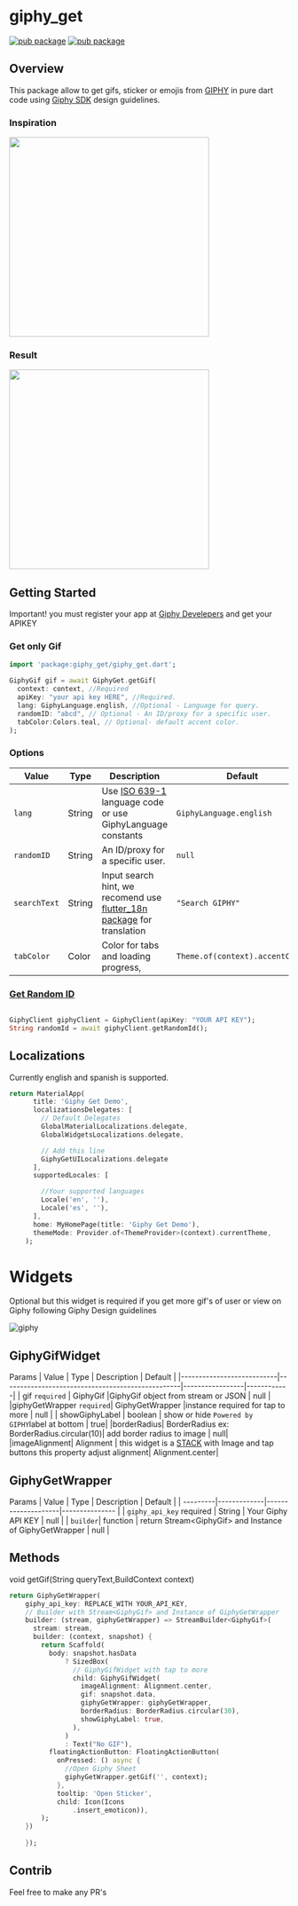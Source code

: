 # giphy_get

[![pub package](https://img.shields.io/badge/pub-v3.0.0-orange)](https://pub.dev/packages/giphy_get)
[![pub package](https://img.shields.io/badge/platform-flutter-blue.svg)](https://github.com/bazospa)


## Overview
This package allow to get gifs, sticker or emojis from [GIPHY](https://www.giphy.com/) in pure dart code using [Giphy SDK](https://developers.giphy.com/docs/sdk) design guidelines.


### Inspiration
<img src="https://developers.giphy.com/branch/master/static/sdk-header@3x-bac7eb3abd9c3fa0e4454aceb0257a18.gif" width="360" />


### Result
<img src="https://raw.githubusercontent.com/bazookon/giphy_get/gifwidget/example/assets/demo/giphy_get_widget.gif" width="360" />



## Getting Started

Important! you must register your app at [Giphy Develepers](https://developers.giphy.com/dashboard/) and get your APIKEY


### Get only Gif

```dart 
import 'package:giphy_get/giphy_get.dart';

GiphyGif gif = await GiphyGet.getGif(
  context: context, //Required
  apiKey: "your api key HERE", //Required.
  lang: GiphyLanguage.english, //Optional - Language for query.
  randomID: "abcd", // Optional - An ID/proxy for a specific user. 
  tabColor:Colors.teal, // Optional- default accent color.
);
```

### Options

| Value   | Type    |    Description                |   Default      |
| ---------|-------------|--------------------|--------------- |
| `lang` | String | Use [ISO 639-1](https://en.wikipedia.org/wiki/ISO_639-1) language code or use GiphyLanguage constants | `GiphyLanguage.english` | 
| `randomID` | String | An ID/proxy for a specific user.  |  `null`  | 
| `searchText` | String | Input search hint, we recomend use [flutter_18n package](https://pub.dev/packages/flutter_i18n) for translation   |  `"Search GIPHY"`  | 
| `tabColor` | Color | Color for tabs and loading progress,    |  `Theme.of(context).accentColor`  | 

### [Get Random ID](https://developers.giphy.com/docs/api/endpoint#random-id)
```dart

GiphyClient giphyClient = GiphyClient(apiKey: "YOUR API KEY");
String randomId = await giphyClient.getRandomId();

```

## Localizations
Currently english and spanish is supported.
```dart
return MaterialApp(
      title: 'Giphy Get Demo',
      localizationsDelegates: [
        // Default Delegates 
        GlobalMaterialLocalizations.delegate,
        GlobalWidgetsLocalizations.delegate,

        // Add this line 
        GiphyGetUILocalizations.delegate
      ],
      supportedLocales: [

        //Your supported languages
        Locale('en', ''),
        Locale('es', ''),
      ],
      home: MyHomePage(title: 'Giphy Get Demo'),
      themeMode: Provider.of<ThemeProvider>(context).currentTheme,
    );


```


# Widgets


Optional but this widget is required if you get more gif's of user or view on Giphy following Giphy Design guidelines  




![giphy](https://developers.giphy.com/branch/master/static/attribution@2x-d66dd0ec49c03f6ba401354859bfca13.png)

## GiphyGifWidget
Params
| Value                     | Type                                             |    Description  |   Default  |
|---------------------------|--------------------------------------------------|-----------------|------------|
| gif `required`            | GiphyGif                |GiphyGif object from stream or JSON  | null            |       
|giphyGetWrapper `required`| GiphyGetWrapper |instance required for tap to more | null |
| showGiphyLabel | boolean | show or hide `Powered by GIPHY`label at bottom | true|
|borderRadius| BorderRadius  ex: BorderRadius.circular(10)| add border radius to image | null|
|imageAlignment| Alignment | this widget is a [STACK](https://api.flutter.dev/flutter/widgets/Stack-class.html) with Image and tap buttons this property adjust alignment| Alignment.center|


## GiphyGetWrapper

Params
| Value   | Type    |    Description                |   Default      |
| ---------|-------------|--------------------|--------------- |
| `giphy_api_key` required | String | Your Giphy API KEY | null | 
| `builder`| function | return  Stream\<GiphyGif\> and Instance of  GiphyGetWrapper  | null |

## Methods
void getGif(String queryText,BuildContext context)

```dart
return GiphyGetWrapper(
    giphy_api_key: REPLACE_WITH YOUR_API_KEY, 
    // Builder with Stream<GiphyGif> and Instance of GiphyGetWrapper
    builder: (stream, giphyGetWrapper) => StreamBuilder<GiphyGif>(
      stream: stream,
      builder: (context, snapshot) {
        return Scaffold(
          body: snapshot.hasData
              ? SizedBox(
                // GiphyGifWidget with tap to more
                child: GiphyGifWidget(
                  imageAlignment: Alignment.center,
                  gif: snapshot.data,
                  giphyGetWrapper: giphyGetWrapper,
                  borderRadius: BorderRadius.circular(30),
                  showGiphyLabel: true,
                ),
              )
              : Text("No GIF"),
          floatingActionButton: FloatingActionButton(
            onPressed: () async {
              //Open Giphy Sheet
              giphyGetWrapper.getGif('', context);
            },
            tooltip: 'Open Sticker',
            child: Icon(Icons
                .insert_emoticon)),
        );
    })
      
    });

```


## Contrib
Feel free to make any PR's
